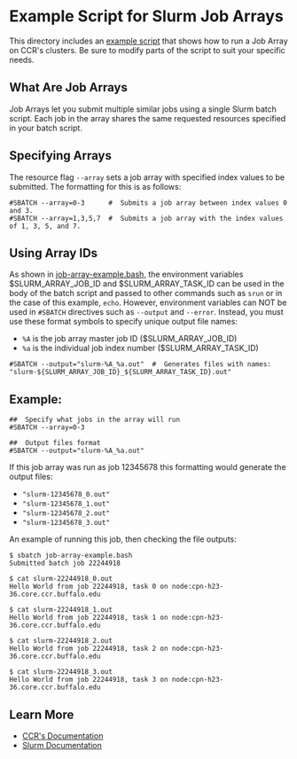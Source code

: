 # Example Script for Slurm Job Arrays

This directory includes an [example script](./job-array-example.bash) that shows how to run a Job Array on CCR's clusters. Be sure to modify parts of the script to suit your specific needs.

## What Are Job Arrays
Job Arrays let you submit multiple similar jobs using a single Slurm batch script. Each job in the array shares the same requested resources specified in your batch script.

## Specifying Arrays
The resource flag `--array` sets a job array with specified index values to be submitted. The formatting for this is as follows:  
```
#SBATCH --array=0-3      #  Submits a job array between index values 0 and 3.  
#SBATCH --array=1,3,5,7  #  Submits a job array with the index values of 1, 3, 5, and 7.
```

## Using Array IDs
As shown in [job-array-example.bash](./job-array-example.bash), the environment variables $SLURM_ARRAY_JOB_ID and $SLURM_ARRAY_TASK_ID can be used in the body of the batch script and passed to other commands such as `srun` or in the case of this example, `echo`. However, environment variables can NOT be used in `#SBATCH` directives such as `--output` and `--error`. Instead, you must use these format symbols to specify unique output file names:

- `%A` is the job array master job ID ($SLURM_ARRAY_JOB_ID)
- `%a` is the individual job index number ($SLURM_ARRAY_TASK_ID)
```
#SBATCH --output="slurm-%A_%a.out"  #  Generates files with names: "slurm-${SLURM_ARRAY_JOB_ID}_${SLURM_ARRAY_TASK_ID}.out"
```

## Example:
```
##  Specify what jobs in the array will run
#SBATCH --array=0-3

##  Output files format
#SBATCH --output="slurm-%A_%a.out"
```
If this job array was run as job 12345678 this formatting would generate the output files:
- `"slurm-12345678_0.out"`
- `"slurm-12345678_1.out"`
- `"slurm-12345678_2.out"`
- `"slurm-12345678_3.out"`

An example of running this job, then checking the file outputs:
```
$ sbatch job-array-example.bash
Submitted batch job 22244918

$ cat slurm-22244918_0.out
Hello World from job 22244918, task 0 on node:cpn-h23-36.core.ccr.buffalo.edu

$ cat slurm-22244918_1.out
Hello World from job 22244918, task 1 on node:cpn-h23-36.core.ccr.buffalo.edu

$ cat slurm-22244918_2.out
Hello World from job 22244918, task 2 on node:cpn-h23-36.core.ccr.buffalo.edu

$ cat slurm-22244918_3.out
Hello World from job 22244918, task 3 on node:cpn-h23-36.core.ccr.buffalo.edu
```


  ## Learn More
- [CCR's Documentation](https://docs.ccr.buffalo.edu/en/latest/hpc/jobs/#job-arrays)
- [Slurm Documentation](https://slurm.schedmd.com/job_array.html)
